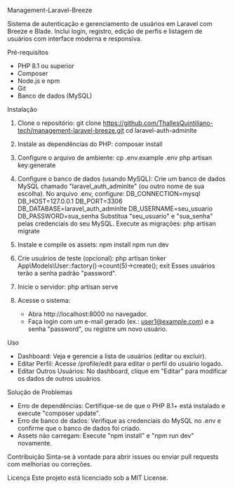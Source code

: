 Management-Laravel-Breeze

Sistema de autenticação e gerenciamento de usuários em Laravel com Breeze e Blade. Inclui login, registro, edição de perfis e listagem de usuários com interface moderna e responsiva.

Pré-requisitos
- PHP 8.1 ou superior
- Composer
- Node.js e npm
- Git
- Banco de dados (MySQL)

Instalação
1. Clone o repositório:
   git clone https://github.com/ThallesQuintiliano-tech/management-laravel-breeze.git
   cd laravel-auth-adminlte

2. Instale as dependências do PHP:
   composer install

3. Configure o arquivo de ambiente:
   cp .env.example .env
   php artisan key:generate

4. Configure o banco de dados (usando MySQL):
   Crie um banco de dados MySQL chamado "laravel_auth_adminlte" (ou outro nome de sua escolha).
   No arquivo .env, configure:
   DB_CONNECTION=mysql
   DB_HOST=127.0.0.1
   DB_PORT=3306
   DB_DATABASE=laravel_auth_adminlte
   DB_USERNAME=seu_usuario
   DB_PASSWORD=sua_senha
   Substitua "seu_usuario" e "sua_senha" pelas credenciais do seu MySQL.
   Execute as migrações:
   php artisan migrate

5. Instale e compile os assets:
   npm install
   npm run dev

6. Crie usuários de teste (opcional):
   php artisan tinker
   App\Models\User::factory()->count(5)->create();
   exit
   Esses usuários terão a senha padrão "password".

7. Inicie o servidor:
   php artisan serve

8. Acesse o sistema:
   - Abra http://localhost:8000 no navegador.
   - Faça login com um e-mail gerado (ex.: user1@example.com) e a senha "password", ou registre um novo usuário.

Uso
- Dashboard: Veja e gerencie a lista de usuários (editar ou excluir).
- Editar Perfil: Acesse /profile/edit para editar o perfil do usuário logado.
- Editar Outros Usuários: No dashboard, clique em "Editar" para modificar os dados de outros usuários.

Solução de Problemas
- Erro de dependências: Certifique-se de que o PHP 8.1+ está instalado e execute "composer update".
- Erro de banco de dados: Verifique as credenciais do MySQL no .env e confirme que o banco de dados foi criado.
- Assets não carregam: Execute "npm install" e "npm run dev" novamente.

Contribuição
Sinta-se à vontade para abrir issues ou enviar pull requests com melhorias ou correções.

Licença
Este projeto está licenciado sob a MIT License.
